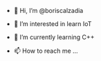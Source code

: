- 👋 Hi, I’m @boriscalzadia
- 👀 I’m interested in learn IoT 
- 🌱 I’m currently learning C++

- 📫 How to reach me ...

<!---
boriscalzadia/boriscalzadia is a ✨ special ✨ repository because its `README.md` (this file) appears on your GitHub profile.
You can click the Preview link to take a look at your changes.
--->
